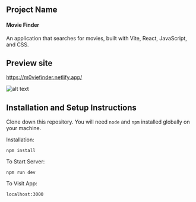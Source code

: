 ## Project Name 

#### Movie Finder 

An application that searches for movies, built with Vite, React, JavaScript, and CSS.

## Preview site
https://m0viefinder.netlify.app/

![alt text](https://iili.io/HJgpNat.png)



## Installation and Setup Instructions
 

Clone down this repository. You will need `node` and `npm` installed globally on your machine.  

Installation:

`npm install`  

To Start Server:

`npm run dev`   

To Visit App:

`localhost:3000`  
